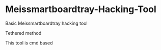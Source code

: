 # Meissmartboardtray-Hacking-Tool
Basic Meissmartboardtray hacking tool

Tethered method

This tool is cmd based

